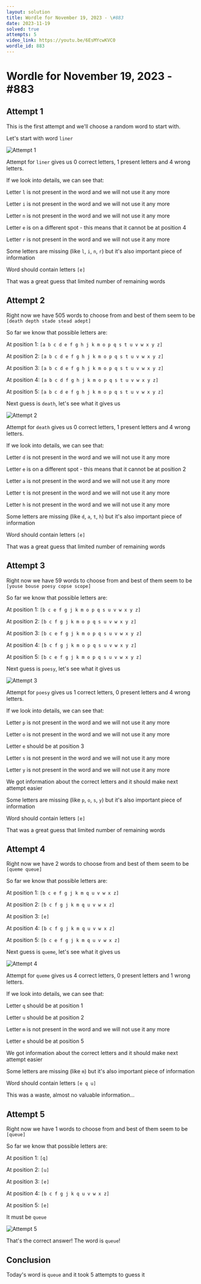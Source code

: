 ```yaml
---
layout: solution
title: Wordle for November 19, 2023 - \#883
date: 2023-11-19
solved: true
attempts: 5
video_link: https://youtu.be/6EsMYcwKVC0
wordle_id: 883
---
```


# Wordle for November 19, 2023 - \#883

## Attempt 1

This is the first attempt and we'll choose a random word to start with.

Let's start with word `liner`

![Attempt 1](2023-11-19/attempt-1.png)

Attempt for `liner` gives us 0 correct letters, 1 present letters and 4 wrong letters.

If we look into details, we can see that:

Letter `l` is not present in the word and we will not use it any more

Letter `i` is not present in the word and we will not use it any more

Letter `n` is not present in the word and we will not use it any more

Letter `e` is on a different spot - this means that it cannot be at position 4

Letter `r` is not present in the word and we will not use it any more

Some letters are missing (like `l`, `i`, `n`, `r`) but it's also important piece of information

Word should contain letters `[e]`

That was a great guess that limited number of remaining words



## Attempt 2

Right now we have 505 words to choose from and best of them seem to be `[death depth stade stead adept]`

So far we know that possible letters are:

At position 1: `[a b c d e f g h j k m o p q s t u v w x y z]`

At position 2: `[a b c d e f g h j k m o p q s t u v w x y z]`

At position 3: `[a b c d e f g h j k m o p q s t u v w x y z]`

At position 4: `[a b c d f g h j k m o p q s t u v w x y z]`

At position 5: `[a b c d e f g h j k m o p q s t u v w x y z]`

Next guess is `death`, let's see what it gives us

![Attempt 2](2023-11-19/attempt-2.png)

Attempt for `death` gives us 0 correct letters, 1 present letters and 4 wrong letters.

If we look into details, we can see that:

Letter `d` is not present in the word and we will not use it any more

Letter `e` is on a different spot - this means that it cannot be at position 2

Letter `a` is not present in the word and we will not use it any more

Letter `t` is not present in the word and we will not use it any more

Letter `h` is not present in the word and we will not use it any more

Some letters are missing (like `d`, `a`, `t`, `h`) but it's also important piece of information

Word should contain letters `[e]`

That was a great guess that limited number of remaining words



## Attempt 3

Right now we have 59 words to choose from and best of them seem to be `[youse bouse poesy copse scope]`

So far we know that possible letters are:

At position 1: `[b c e f g j k m o p q s u v w x y z]`

At position 2: `[b c f g j k m o p q s u v w x y z]`

At position 3: `[b c e f g j k m o p q s u v w x y z]`

At position 4: `[b c f g j k m o p q s u v w x y z]`

At position 5: `[b c e f g j k m o p q s u v w x y z]`

Next guess is `poesy`, let's see what it gives us

![Attempt 3](2023-11-19/attempt-3.png)

Attempt for `poesy` gives us 1 correct letters, 0 present letters and 4 wrong letters.

If we look into details, we can see that:

Letter `p` is not present in the word and we will not use it any more

Letter `o` is not present in the word and we will not use it any more

Letter `e` should be at position 3

Letter `s` is not present in the word and we will not use it any more

Letter `y` is not present in the word and we will not use it any more

We got information about the correct letters and it should make next attempt easier

Some letters are missing (like `p`, `o`, `s`, `y`) but it's also important piece of information

Word should contain letters `[e]`

That was a great guess that limited number of remaining words



## Attempt 4

Right now we have 2 words to choose from and best of them seem to be `[queme queue]`

So far we know that possible letters are:

At position 1: `[b c e f g j k m q u v w x z]`

At position 2: `[b c f g j k m q u v w x z]`

At position 3: `[e]`

At position 4: `[b c f g j k m q u v w x z]`

At position 5: `[b c e f g j k m q u v w x z]`

Next guess is `queme`, let's see what it gives us

![Attempt 4](2023-11-19/attempt-4.png)

Attempt for `queme` gives us 4 correct letters, 0 present letters and 1 wrong letters.

If we look into details, we can see that:

Letter `q` should be at position 1

Letter `u` should be at position 2

Letter `m` is not present in the word and we will not use it any more

Letter `e` should be at position 5

We got information about the correct letters and it should make next attempt easier

Some letters are missing (like `m`) but it's also important piece of information

Word should contain letters `[e q u]`

This was a waste, almost no valuable information...



## Attempt 5

Right now we have 1 words to choose from and best of them seem to be `[queue]`

So far we know that possible letters are:

At position 1: `[q]`

At position 2: `[u]`

At position 3: `[e]`

At position 4: `[b c f g j k q u v w x z]`

At position 5: `[e]`

It must be `queue`

![Attempt 5](2023-11-19/attempt-5.png)

That's the correct answer! The word is `queue`!

## Conclusion

Today's word is `queue` and it took 5 attempts to guess it

